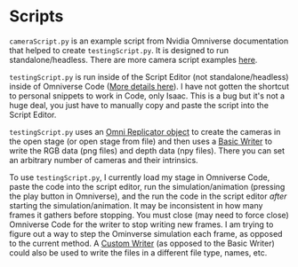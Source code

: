 # Scripts

`cameraScript.py` is an example script from Nvidia Omniverse documentation that helped to create `testingScript.py`. It is designed to run standalone/headless. There are more camera script examples [here](https://docs.omniverse.nvidia.com/extensions/latest/ext_replicator/camera_examples.html).

`testingScript.py` is run inside of the Script Editor (not standalone/headless) inside of Omniverse Code ([More details here](https://docs.omniverse.nvidia.com/app_code/prod_extensions/ext_script-editor.html)). I have not gotten the shortcut to personal snippets to work in Code, only Isaac. This is a bug but it's not a huge deal, you just have to manually copy and paste the script into the Script Editor.

`testingScript.py` uses an [Omni Replicator object](https://docs.omniverse.nvidia.com/prod_extensions/prod_extensions/ext_replicator.html) to create the cameras in the open stage (or open stage from file) and then uses a [Basic Writer](https://docs.omniverse.nvidia.com/prod_extensions/prod_extensions/ext_replicator/programmatic_visualization.html) to write the RGB data (png files) and depth data (npy files). There you can set an arbitrary number of cameras and their intrinsics.

To use `testingScript.py`, I currently load my stage in Omniverse Code, paste the code into the script editor, run the simulation/animation (pressing the play button in Omniverse), and the run the code in the script editor *after* starting the simulation/animation. It may be inconsistent in how many frames it gathers before stopping. You must close (may need to force close) Omniverse Code for the writer to stop writing new frames. I am trying to figure out a way to step the Ominverse simulation each frame, as opposed to the current method. A [Custom Writer](https://docs.omniverse.nvidia.com/extensions/latest/ext_replicator/custom_writer.html) (as opposed to the Basic Writer) could also be used to write the files in a different file type, names, etc.